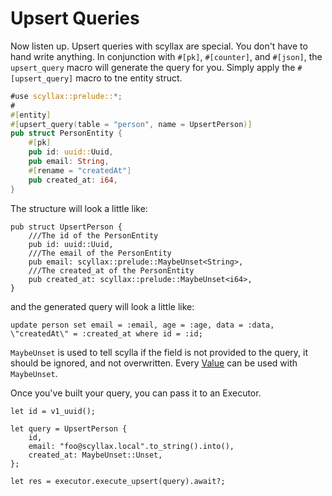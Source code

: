 # Upsert Queries
Now listen up. Upsert queries with scyllax are special. You don't have to hand write anything. In conjunction with `#[pk]`, `#[counter]`, and `#[json]`, the `upsert_query` macro will generate the query for you. Simply apply the `#[upsert_query]` macro to tne entity struct.

```rust
#use scyllax::prelude::*;
#
#[entity]
#[upsert_query(table = "person", name = UpsertPerson)]
pub struct PersonEntity {
	#[pk]
    pub id: uuid::Uuid,
    pub email: String,
	#[rename = "createdAt"]
    pub created_at: i64,
}
```

The structure will look a little like:
```rust,ignore
pub struct UpsertPerson {
	///The id of the PersonEntity
	pub id: uuid::Uuid,
	///The email of the PersonEntity
	pub email: scyllax::prelude::MaybeUnset<String>,
	///The created_at of the PersonEntity
	pub created_at: scyllax::prelude::MaybeUnset<i64>,
}
```
and the generated query will look a little like:
```cql
update person set email = :email, age = :age, data = :data, \"createdAt\" = :created_at where id = :id;
```

`MaybeUnset` is used to tell scylla if the field is not provided to the query, it should be ignored, and not overwritten. Every [Value](https://docs.rs/scylla/latest/scylla/frame/value/trait.Value.html) can be used with `MaybeUnset`.

Once you've built your query, you can pass it to an Executor.
```rust,ignore
let id = v1_uuid();

let query = UpsertPerson {
	id,
	email: "foo@scyllax.local".to_string().into(),
	created_at: MaybeUnset::Unset,
};

let res = executor.execute_upsert(query).await?;
```
